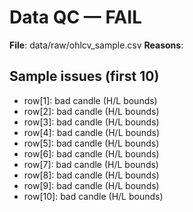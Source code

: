 # Data QC — FAIL

**File**: data/raw/ohlcv_sample.csv
**Reasons**:

## Sample issues (first 10)
- row[1]: bad candle (H/L bounds)
- row[2]: bad candle (H/L bounds)
- row[3]: bad candle (H/L bounds)
- row[4]: bad candle (H/L bounds)
- row[5]: bad candle (H/L bounds)
- row[6]: bad candle (H/L bounds)
- row[7]: bad candle (H/L bounds)
- row[8]: bad candle (H/L bounds)
- row[9]: bad candle (H/L bounds)
- row[10]: bad candle (H/L bounds)
